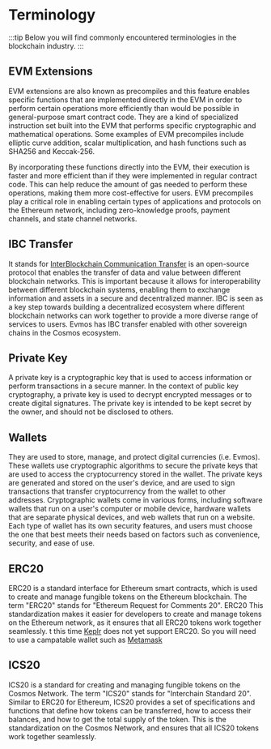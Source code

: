 # Terminology

:::tip
Below you will find commonly encountered terminologies in the blockchain industry.
:::

## EVM Extensions
EVM extensions are also known as precompiles and this feature enables specific functions that are implemented directly in the EVM in order to perform certain operations more efficiently than would be possible in general-purpose smart contract code.
They are a kind of specialized instruction set built into the EVM that performs specific cryptographic and mathematical operations.
Some examples of EVM precompiles include elliptic curve addition, scalar multiplication, and hash functions such as SHA256 and Keccak-256.

By incorporating these functions directly into the EVM, their execution is faster and more efficient than if they were implemented in regular contract code.
This can help reduce the amount of gas needed to perform these operations, making them more cost-effective for users. 
EVM precompiles play a critical role in enabling certain types of applications and protocols on the Ethereum network, including zero-knowledge proofs, payment channels, and state channel networks.

## IBC Transfer
It stands for [InterBlockchain Communication Transfer](https://github.com/cosmos/ibc) is an open-source protocol that enables the transfer of data and value between different blockchain networks. 
This is important because it allows for interoperability between different blockchain systems, enabling them to exchange information and assets in a secure and decentralized manner. 
IBC is seen as a key step towards building a decentralized ecosystem where different blockchain networks can work together to provide a more diverse range of services to users. 
Evmos has IBC transfer enabled with other sovereign chains in the Cosmos ecosystem.

## Private Key
A private key is a cryptographic key that is used to access information or perform transactions in a secure manner. 
In the context of public key cryptography, a private key is used to decrypt encrypted messages or to create digital signatures. 
The private key is intended to be kept secret by the owner, and should not be disclosed to others.

## Wallets
They are used to store, manage, and protect digital currencies (i.e. Evmos).
These wallets use cryptographic algorithms to secure the private keys that are used to access the cryptocurrency stored in the wallet.
The private keys are generated and stored on the user's device, and are used to sign transactions that transfer cryptocurrency from the wallet to other addresses.
Cryptographic wallets come in various forms, including software wallets that run on a user's computer or mobile device, hardware wallets that are separate physical devices, and web wallets that run on a website.
Each type of wallet has its own security features, and users must choose the one that best meets their needs based on factors such as convenience, security, and ease of use.

## ERC20
ERC20 is a standard interface for Ethereum smart contracts, which is used to create and manage fungible tokens on the Ethereum blockchain.
The term "ERC20" stands for "Ethereum Request for Comments 20".
ERC20 This standardization makes it easier for developers to create and manage tokens on the Ethereum network, as it ensures that all ERC20 tokens work together seamlessly. 
t this time [Keplr](https://community.openverse.network/learn/wallets/keplr) does not yet support ERC20.
So you will need to use a campatable wallet such as [Metamask](https://community.openverse.network/learn/wallets/metamask)

## ICS20
ICS20 is a standard for creating and managing fungible tokens on the Cosmos Network.
The term "ICS20" stands for "Interchain Standard 20".
Similar to ERC20 for Ethereum, ICS20 provides a set of specifications and functions that define how tokens can be transferred, how to access their balances, and how to get the total supply of the token.
This is the standardization on the Cosmos Network, and ensures that all ICS20 tokens work together seamlessly.
